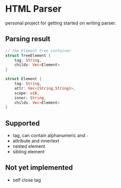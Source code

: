 # HTML Parser
personal project for getting started on writing parser.


## Parsing result
```rust
// the Element tree container
struct TreeElement {
	tag: String,
	childs: Vec<Element>
}

struct Element {
	tag: String,
	attr: Vec<(String,String)>,
	scope: u16,
	inner: String,
	childs: Vec<Element>
}
```

## Supported
- tag, can contain alphanumeric and `-`
- attribute and innertext
- nested element
- sibling element

## Not yet implemented
- self close tag